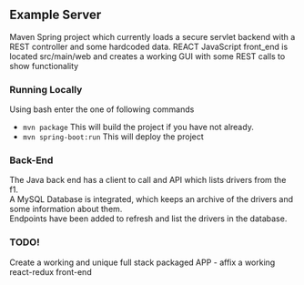 ## Example Server
Maven Spring project which currently loads a secure servlet backend with a REST controller and some hardcoded data. REACT JavaScript front_end is located src/main/web and creates a working GUI with some REST calls to show functionality
### Running Locally
Using bash enter the one of following commands
- `mvn package` This will build the project if you have not already.  
- `mvn spring-boot:run` This will deploy the project

### Back-End  
The Java back end has a client to call and API which lists drivers from the f1.  
A MySQL Database is integrated, which keeps an archive of the drivers and some information about them.  
Endpoints have been added to refresh and list the drivers in the database.  

### TODO!

Create a working and unique full stack packaged APP - affix a working react-redux front-end
